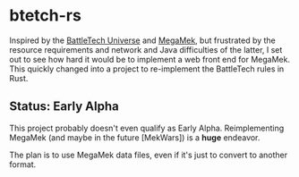 # btetch-rs

Inspired by the [BattleTech Universe](https://bg.battletech.com/universe/) and [MegaMek](https://megamek.org), but frustrated by the resource requirements and network and Java difficulties of the latter, I set out to see how hard it would be to implement a web front end for MegaMek. This quickly changed into a project to re-implement the BattleTech rules in Rust.

## Status: Early Alpha

This project probably doesn't even qualify as Early Alpha. Reimplementing MegaMek (and maybe in the future [MekWars]) is a **huge** endeavor.

The plan is to use MegaMek data files, even if it's just to convert to another format.
